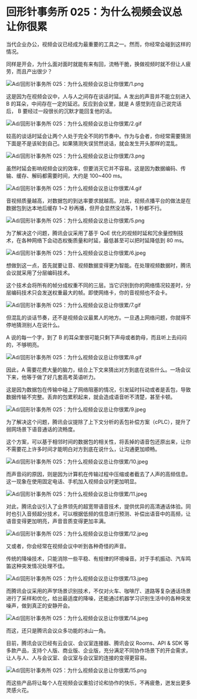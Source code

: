 # 回形针事务所 025：为什么视频会议总让你很累

当代企业办公，视频会议已经成为最重要的工具之一。然而，你经常会碰到这样的情况。

同样是开会，为什么面对面时就能有来有回，流畅干脆，换做视频时就不但让人疲劳，而且产出很少？

![Ad/回形针事务所 025：为什么视频会议总让你很累/1.png](https://file.hsyhx.top/iPaperClipICU/web/assets/image/文字稿/Ad/回形针事务所%20025：为什么视频会议总让你很累/1.png?imageMogr2/format/avif)

这是因为在视频会议中，人与人之间存在谈话时延。A 发出的声音并不能立刻进入 B 的耳朵，中间存在一定的延迟。反应到会议里，就是 A 感觉到在自己说完话后， B 要经过一段很长的沉默才能回复他的话。

![Ad/回形针事务所 025：为什么视频会议总让你很累/2.gif](https://file.hsyhx.top/iPaperClipICU/web/assets/image/文字稿/Ad/回形针事务所%20025：为什么视频会议总让你很累/2.gif?imageMogr2/format/avif)

较高的谈话时延会让两个人处于完全不同的节奏中。作为与会者，你经常需要猜测下面是不是该轮到自己。如果猜测失误贸然说话，就会发生开头那样的混乱。

![Ad/回形针事务所 025：为什么视频会议总让你很累/3.png](https://file.hsyhx.top/iPaperClipICU/web/assets/image/文字稿/Ad/回形针事务所%20025：为什么视频会议总让你很累/3.png?imageMogr2/format/avif)

虽然时延会影响视频会议的效率，但要消灭它并不容易。这是因为数据编码、传输、缓存、解码都需要时间，大约是 100\~400 ms。

![Ad/回形针事务所 025：为什么视频会议总让你很累/4.gif](https://file.hsyhx.top/iPaperClipICU/web/assets/image/文字稿/Ad/回形针事务所%20025：为什么视频会议总让你很累/4.gif?imageMogr2/format/avif)

音视频质量越高，对数据包的到达率要求就越高。对此，视频点播平台的做法是在数据包到达本地后缓存 1\~2 秒再播，但开会显然没法等，1 秒都不行。

![Ad/回形针事务所 025：为什么视频会议总让你很累/5.png](https://file.hsyhx.top/iPaperClipICU/web/assets/image/文字稿/Ad/回形针事务所%20025：为什么视频会议总让你很累/5.png?imageMogr2/format/avif)

为了解决这个问题，腾讯会议采用了基于 QoE 优化的视频时延和冗余量控制技术，在各种网络下会动态权衡质量和时延，最低甚至可以把时延降低到 80 ms。

![Ad/回形针事务所 025：为什么视频会议总让你很累/6.jpeg](https://file.hsyhx.top/iPaperClipICU/web/assets/image/文字稿/Ad/回形针事务所%20025：为什么视频会议总让你很累/6.jpeg?imageMogr2/format/avif)

想做到这一点，首先就要让音、视频数据变得更为智能。在处理视频数据时，腾讯会议就采用了分层编码技术。

这个技术会将所有的帧分成权重不同的三层。当它识别到你的网络情况较差时，分层编码技术只会发送权重最大的帧。即使网络卡，你的音视频也不会卡。

![Ad/回形针事务所 025：为什么视频会议总让你很累/7.gif](https://file.hsyhx.top/iPaperClipICU/web/assets/image/文字稿/Ad/回形针事务所%20025：为什么视频会议总让你很累/7.gif?imageMogr2/format/avif)

但混乱的谈话节奏，还不是视频会议最累人的地方。一旦遇上网络问题，你就得不停地猜测别人在说什么。

A 说的每一个字，到了 B 的耳朵里很可能只剩下声母或者韵母，而且听上去闷闷的，不够明亮。

![Ad/回形针事务所 025：为什么视频会议总让你很累/8.gif](https://file.hsyhx.top/iPaperClipICU/web/assets/image/文字稿/Ad/回形针事务所%20025：为什么视频会议总让你很累/8.gif?imageMogr2/format/avif)

因此，A 需要花费大量的脑力，结合上下文来猜出对方到底在说些什么。一场会议下来，他等于做了好几套高考英语听力。

这是因为数据包在传输中碰上了网络阻塞的情况，引发延时抖动或者是丢包，导致数据传输不完整。丢弃的包累积起来，就会造成语音听不清楚，甚至卡顿。

![Ad/回形针事务所 025：为什么视频会议总让你很累/9.jpeg](https://file.hsyhx.top/iPaperClipICU/web/assets/image/文字稿/Ad/回形针事务所%20025：为什么视频会议总让你很累/9.jpeg?imageMogr2/format/avif)

为了解决这个问题，腾讯会议提除了上下文分析的丢包补偿方案（cPLC），提升了弱网场景下语音通话的流畅度。

这个方案，可以基于相邻时间的数据包的相关性，将丢掉的语音包还原出来，让你不需要花上许多时间才能明白对方到底在说什么，让沟通更加顺畅。

![Ad/回形针事务所 025：为什么视频会议总让你很累/10.jpeg](https://file.hsyhx.top/iPaperClipICU/web/assets/image/文字稿/Ad/回形针事务所%20025：为什么视频会议总让你很累/10.jpeg?imageMogr2/format/avif)

而声音闷的原因，则是因为计算机在传输过程中压缩或者截去了人声的高频信息。这一现象在使用固定电话、手机加入视频会议时更加明显。

![Ad/回形针事务所 025：为什么视频会议总让你很累/11.jpeg](https://file.hsyhx.top/iPaperClipICU/web/assets/image/文字稿/Ad/回形针事务所%20025：为什么视频会议总让你很累/11.jpeg?imageMogr2/format/avif)

对此，腾讯会议引入了业界领先的超宽带语音技术，提供优异的高清通话体验。同时也引入音频超分技术，可以根据低频的信息进行预测、补偿出语音中的高频，让语音变得更加明亮，声音音质变得更加丰满。

![Ad/回形针事务所 025：为什么视频会议总让你很累/12.jpeg](https://file.hsyhx.top/iPaperClipICU/web/assets/image/文字稿/Ad/回形针事务所%20025：为什么视频会议总让你很累/12.jpeg?imageMogr2/format/avif)

又或者，你会经常在视频会议中听到各种奇怪的声音。

传统的降噪技术，只能消除一些平稳、有规律的环境噪音。对于手机振动、汽车鸣笛这种突发情况处理不佳。

![Ad/回形针事务所 025：为什么视频会议总让你很累/13.jpeg](https://file.hsyhx.top/iPaperClipICU/web/assets/image/文字稿/Ad/回形针事务所%20025：为什么视频会议总让你很累/13.jpeg?imageMogr2/format/avif)

而腾讯会议采用的声学场景识别技术，不仅对火车、咖啡厅、道路等复杂通话场景进行了采样和优化，给出最适度的降噪，还能通过机器学习识别生活中的各种突发噪声，做到真正的安静开会。

![Ad/回形针事务所 025：为什么视频会议总让你很累/14.jpeg](https://file.hsyhx.top/iPaperClipICU/web/assets/image/文字稿/Ad/回形针事务所%20025：为什么视频会议总让你很累/14.jpeg?imageMogr2/format/avif)

而这，还只是腾讯会议众多功能的冰山一角。

目前，腾讯会议已经有云会议、会议室连接器、腾讯会议 Rooms、API & SDK 等多款产品，支持个人版、商业版、企业版，充分满足不同协作场景下的开会需求，让人与人、人与会议室、会议室与会议室的连接的变得更容易。

![Ad/回形针事务所 025：为什么视频会议总让你很累/15.png](https://file.hsyhx.top/iPaperClipICU/web/assets/image/文字稿/Ad/回形针事务所%20025：为什么视频会议总让你很累/15.png?imageMogr2/format/avif)

而这些产品将让每个人在视频会议重拾讨论和协作的快乐，不再疲惫，迸发出更多灵感火花。
